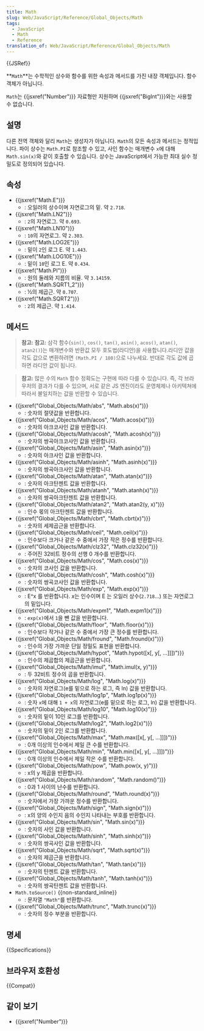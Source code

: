 ```yaml
---
title: Math
slug: Web/JavaScript/Reference/Global_Objects/Math
tags:
  - JavaScript
  - Math
  - Reference
translation_of: Web/JavaScript/Reference/Global_Objects/Math
---
```

{{JSRef}}

**`Math`**는 수학적인 상수와 함수를 위한 속성과 메서드를 가진 내장 객체입니다. 함수 객체가 아닙니다.

`Math`는 {{jsxref("Number")}} 자료형만 지원하며 {{jsxref("BigInt")}}와는 사용할 수 없습니다.

## 설명

다른 전역 객체와 달리 `Math`는 생성자가 아닙니다. `Math`의 모든 속성과 메서드는 정적입니다. 파이 상수는 `Math.PI`로 참조할 수 있고, 사인 함수는 매개변수 `x`에 대해 `Math.sin(x)`와 같이 호출할 수 있습니다. 상수는 JavaScript에서 가능한 최대 실수 정밀도로 정의되어 있습니다.

## 속성

- {{jsxref("Math.E")}}
  - : 오일러의 상수이며 자연로그의 밑. 약 `2.718`.
- {{jsxref("Math.LN2")}}
  - : `2`의 자연로그. 약 `0.693`.
- {{jsxref("Math.LN10")}}
  - : `10`의 자연로그. 약 `2.303`.
- {{jsxref("Math.LOG2E")}}
  - : 밑이 `2`인 로그 E. 약 `1.443`.
- {{jsxref("Math.LOG10E")}}
  - : 밑이 `10`인 로그 E. 약 `0.434`.
- {{jsxref("Math.PI")}}
  - : 원의 둘레와 지름의 비율. 약 `3.14159`.
- {{jsxref("Math.SQRT1_2")}}
  - : ½의 제곱근. 약 `0.707`.
- {{jsxref("Math.SQRT2")}}
  - : `2`의 제곱근. 약 `1.414`.

## 메서드

> **참고:** **참고:** 삼각 함수(`sin()`, `cos()`, `tan()`, `asin()`, `acos()`, `atan()`, `atan2()`)는 매개변수와 반환값 모두 호도법(라디안)을 사용합니다.라디안 값을 각도 값으로 변환하려면 `(Math.PI / 180)`으로 나누세요. 반대로 각도 값에 곱하면 라디안 값이 됩니다.

> **참고:** 많은 수의 `Math` 함수 정확도는 구현에 따라 다를 수 있습니다. 즉, 각 브라우저의 결과가 다를 수 있으며, 서로 같은 JS 엔진이라도 운영체제나 아키텍쳐에 따라서 불일치하는 값을 반환할 수 있습니다.

- {{jsxref("Global_Objects/Math/abs", "Math.abs(x)")}}
  - : 숫자의 절댓값을 반환합니다.
- {{jsxref("Global_Objects/Math/acos", "Math.acos(x)")}}
  - : 숫자의 아크코사인 값을 반환합니다.
- {{jsxref("Global_Objects/Math/acosh", "Math.acosh(x)")}}
  - : 숫자의 쌍곡아크코사인 값을 반환합니다.
- {{jsxref("Global_Objects/Math/asin", "Math.asin(x)")}}
  - : 숫자의 아크사인 값을 반환합니다.
- {{jsxref("Global_Objects/Math/asinh", "Math.asinh(x)")}}
  - : 숫자의 쌍곡아크사인 값을 반환합니다.
- {{jsxref("Global_Objects/Math/atan", "Math.atan(x)")}}
  - : 숫자의 아크탄젠트 값을 반환합니다.
- {{jsxref("Global_Objects/Math/atanh", "Math.atanh(x)")}}
  - : 숫자의 쌍곡아크탄젠트 값을 반환합니다.
- {{jsxref("Global_Objects/Math/atan2", "Math.atan2(y, x)")}}
  - : 인수 몫의 아크탄젠트 값을 반환합니다.
- {{jsxref("Global_Objects/Math/cbrt", "Math.cbrt(x)")}}
  - : 숫자의 세제곱근을 반환합니다.
- {{jsxref("Global_Objects/Math/ceil", "Math.ceil(x)")}}
  - : 인수보다 크거나 같은 수 중에서 가장 작은 정수를 반환합니다.
- {{jsxref("Global_Objects/Math/clz32", "Math.clz32(x)")}}
  - : 주어진 32비트 정수의 선행 0 개수를 반환합니다.
- {{jsxref("Global_Objects/Math/cos", "Math.cos(x)")}}
  - : 숫자의 코사인 값을 반환합니다.
- {{jsxref("Global_Objects/Math/cosh", "Math.cosh(x)")}}
  - : 숫자의 쌍곡코사인 값을 반환합니다.
- {{jsxref("Global_Objects/Math/exp", "Math.exp(x)")}}
  - : E^x 를 반환합니다. *x*는 인수이며 E 는 오일러 상수(`2.718`...) 또는 자연로그의 밑입니다.
- {{jsxref("Global_Objects/Math/expm1", "Math.expm1(x)")}}
  - : `exp(x)`에서 `1`을 뺀 값을 반환합니다.
- {{jsxref("Global_Objects/Math/floor", "Math.floor(x)")}}
  - : 인수보다 작거나 같은 수 중에서 가장 큰 정수를 반환합니다.
- {{jsxref("Global_Objects/Math/fround", "Math.fround(x)")}}
  - : 인수의 가장 가까운 단일 정밀도 표현을 반환합니다.
- {{jsxref("Global_Objects/Math/hypot", "Math.hypot([x[, y[, …]]])")}}
  - : 인수의 제곱합의 제곱근을 반환합니다.
- {{jsxref("Global_Objects/Math/imul", "Math.imul(x, y)")}}
  - : 두 32비트 정수의 곱을 반환합니다.
- {{jsxref("Global_Objects/Math/log", "Math.log(x)")}}
  - : 숫자의 자연로그(e를 밑으로 하는 로그, 즉 ln) 값을 반환합니다.
- {{jsxref("Global_Objects/Math/log1p", "Math.log1p(x)")}}
  - : 숫자 `x`에 대해 `1 + x`의 자연로그(e를 밑으로 하는 로그, ln) 값을 반환합니다.
- {{jsxref("Global_Objects/Math/log10", "Math.log10(x)")}}
  - : 숫자의 밑이 10인 로그를 반환합니다.
- {{jsxref("Global_Objects/Math/log2", "Math.log2(x)")}}
  - : 숫자의 밑이 2인 로그를 반환합니다.
- {{jsxref("Global_Objects/Math/max", "Math.max([x[, y[, …]]])")}}
  - : 0개 이상의 인수에서 제일 큰 수를 반환합니다.
- {{jsxref("Global_Objects/Math/min", "Math.min([x[, y[, …]]])")}}
  - : 0개 이상의 인수에서 제일 작은 수를 반환합니다.
- {{jsxref("Global_Objects/Math/pow", "Math.pow(x, y)")}}
  - : x의 y 제곱을 반환합니다.
- {{jsxref("Global_Objects/Math/random", "Math.random()")}}
  - : 0과 1 사이의 난수를 반환합니다.
- {{jsxref("Global_Objects/Math/round", "Math.round(x)")}}
  - : 숫자에서 가장 가까운 정수를 반환합니다.
- {{jsxref("Global_Objects/Math/sign", "Math.sign(x)")}}
  - : x의 양의 수인지 음의 수인지 나타내는 부호를 반환합니다.
- {{jsxref("Global_Objects/Math/sin", "Math.sin(x)")}}
  - : 숫자의 사인 값을 반환합니다.
- {{jsxref("Global_Objects/Math/sinh", "Math.sinh(x)")}}
  - : 숫자의 쌍곡사인 값을 반환합니다.
- {{jsxref("Global_Objects/Math/sqrt", "Math.sqrt(x)")}}
  - : 숫자의 제곱근을 반환합니다.
- {{jsxref("Global_Objects/Math/tan", "Math.tan(x)")}}
  - : 숫자의 탄젠트 값을 반환합니다.
- {{jsxref("Global_Objects/Math/tanh", "Math.tanh(x)")}}
  - : 숫자의 쌍곡탄젠트 값을 반환합니다.
- `Math.toSource()` {{non-standard_inline}}
  - : 문자열 `"Math"`를 반환합니다.
- {{jsxref("Global_Objects/Math/trunc", "Math.trunc(x)")}}
  - : 숫자의 정수 부분을 반환합니다.

## 명세

{{Specifications}}

## 브라우저 호환성

{{Compat}}

## 같이 보기

- {{jsxref("Number")}}
